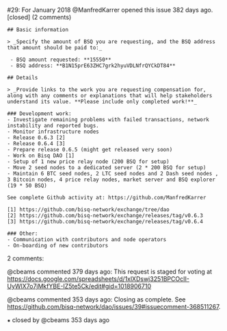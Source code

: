 #29: For January 2018
@ManfredKarrer opened this issue 382 days ago.  [closed] (2 comments)

    ## Basic information
    
    > _Specify the amount of BSQ you are requesting, and the BSQ address that amount should be paid to:_
    
     - BSQ amount requested: **15550**
     - BSQ address: **B1N15prE63ZHC7grk2hyuVDLNfrQYCkDT84**
    
    ## Details
    
    > _Provide links to the work you are requesting compensation for, along with any comments or explanations that will help stakeholders understand its value. **Please include only completed work!**_
    
    ### Development work:
    - Investigate remaining problems with failed transactions, network instability and reported bugs.
    - Monitor infrastructure nodes
    - Release 0.6.3 [2]
    - Release 0.6.4 [3]
    - Prepare release 0.6.5 (might get released very soon)
    - Work on Bisq DAO [1]
    - Setup of 1 new price relay node (200 BSQ for setup)
    - Move 2 seed nodes to a dedicated server (2 * 200 BSQ for setup)
    - Maintain 6 BTC seed nodes, 2 LTC seed nodes and 2 Dash seed nodes , 3 Bitcoin nodes, 4 price relay nodes, market server and BSQ explorer (19 * 50 BSQ)
    
    See complete Github activity at: https://github.com/ManfredKarrer
    
    [1] https://github.com/bisq-network/exchange/tree/dao
    [2] https://github.com/bisq-network/exchange/releases/tag/v0.6.3
    [3] https://github.com/bisq-network/exchange/releases/tag/v0.6.4
    
    ### Other:
    - Communication with contributors and node operators
    - On-boarding of new contributors


2 comments:

@cbeams commented 379 days ago:
    This request is staged for voting at https://docs.google.com/spreadsheets/d/1xlXDswj3251BPCOcII-UyWlX7o7jMkfYBE-IZ5te5Ck/edit#gid=1018906710


@cbeams commented 353 days ago:
    Closing as complete. See https://github.com/bisq-network/dao/issues/39#issuecomment-368511267.


⁕ closed by @cbeams 353 days ago

